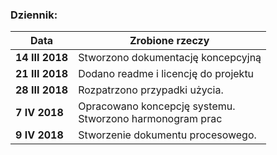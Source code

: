 ### Dziennik:
| Data         | Zrobione rzeczy |
| ------------- | ------------- |
|**14 III 2018** | Stworzono dokumentację koncepcyjną|
|**21 III 2018** | Dodano readme i licencję do projektu|
|**28 III 2018** | Rozpatrzono przypadki użycia.|
| **7 IV 2018**| Opracowano koncepcję systemu.<br> Stworzono harmonogram prac |
| **9 IV 2018**| Stworzenie dokumentu procesowego.|
